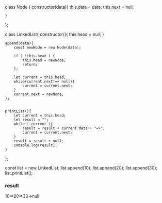 

class Node {
    constructor(data){
        this.data = data;
        this.next = null;
        
    }
};


class LinkedList{
    constructor(){
        this.head = null;
    }
    
    append(data){
        const newNode = new Node(data);
        
        if ( !this.head ) {
            this.head = newNode;
            return;
        };
        
        let current = this.head;
        while(current.next!== null){
            current = current.next;
        }
        current.next = newNode;
    };
    
    
    printList(){
        let current = this.head;
        let result = "";
        while ( current ){
            result = result + current.data + "=>";
            current = current.next;
        }
        result = result + null;
        console.log(result);
    }
};




const list = new LinkedList;
list.append(10);
list.append(20);
list.append(30);
list.printList();




<h3>result </h3>
10=>20=>30=>null